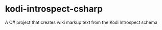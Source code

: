 # kodi-introspect-csharp
A C# project that creates wiki markup text from the Kodi Introspect schema
